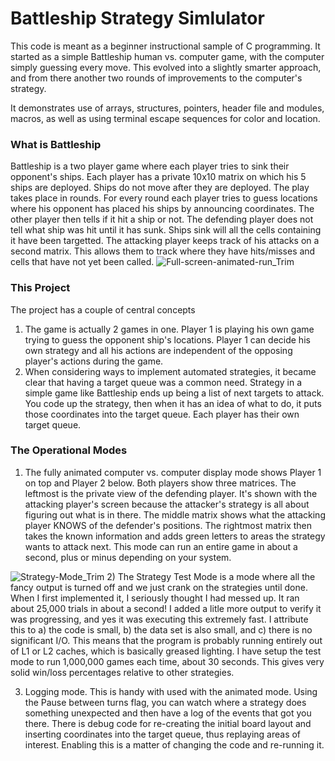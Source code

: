 # Battleship Strategy Simlulator

This code is meant as a beginner instructional sample of C programming.  It started as a simple Battleship human vs. computer game, with the computer simply guessing every move.   This evolved into a slightly smarter approach, and from there another two rounds of improvements to the computer's strategy.

It demonstrates use of arrays, structures, pointers, header file and modules, macros, as well as using terminal escape sequences for color and location.

### What is Battleship
Battleship is a two player game where each player tries to sink their opponent's ships.  Each player has a private 10x10 matrix on which
his 5 ships are deployed.  Ships do not move after they are deployed.  The play takes place in rounds.  For every round each player 
tries to guess locations where his opponent has placed his ships by announcing coordinates.  The other player then tells if it hit a 
ship or not.   The defending player does not tell what ship was hit until it has sunk.  Ships sink will all the cells containing it 
have been targetted.  The attacking player keeps track of his attacks on a second matrix.  This allows them to track where they have 
hits/misses and cells that have not yet been called.
![Full-screen-animated-run_Trim](https://user-images.githubusercontent.com/15236281/114796337-8edbb600-9d45-11eb-8fcd-f912261dfc7c.gif)
### This Project
The project has a couple of central concepts
1) The game is actually 2 games in one.  Player 1 is playing his own game trying to
guess the opponent ship's locations.  Player 1 can decide his own strategy and all his
actions are independent of the opposing player's actions during the game.
2) When considering ways to implement automated strategies, it became clear that having
a target queue was a common need.  Strategy in a simple game like Battleship ends up 
being a list of next targets to attack.  You code up the strategy, then when it has 
an idea of what to do, it puts those coordinates into the target queue.   Each player has
their own target queue.

### The Operational Modes
1) The fully animated computer vs. computer display mode shows Player 1 on top and Player 2 below.  Both players show three
matrices.  The leftmost is the private view of the defending player.  It's shown with the attacking player's screen because
the attacker's strategy is all about figuring out what is in there.  The middle matrix shows what the attacking player KNOWS of the
defender's positions.  The rightmost matrix then takes the known information and adds green letters to areas the strategy 
wants to attack next.  This mode can run an entire game in about a second, plus or minus depending on your system.

![Strategy-Mode_Trim](https://user-images.githubusercontent.com/15236281/114796351-93a06a00-9d45-11eb-9a84-fd5dd55d957b.gif)
2) The Strategy Test Mode is a mode where all the fancy output is turned off and we just crank on the strategies until done.  
When I first implemented it, I seriously thought I had messed up.  It ran about 25,000 trials in about a second!  I added a litle
more output to verify it was progressing, and yes it was executing this extremely fast.  I attribute this to a) the code is small, 
b) the data set is also small, and c) there is no significant I/O.  This means that the program is probably running entirely out of L1 or L2
caches, which is basically greased lighting.  I have setup the test mode to run 1,000,000 games each time, about 30 seconds.  This gives
very solid win/loss percentages relative to other strategies.

3) Logging mode.  This is handy with used with the animated mode.  Using the Pause between turns flag, you can watch where a strategy does something
unexpected and then have a log of the events that got you there.  There is debug code for re-creating the initial board layout and inserting
coordinates into the target queue, thus replaying areas of interest.  Enabling this is a matter of changing the code and re-running it.


